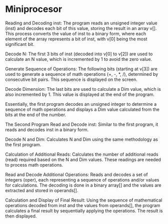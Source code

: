 # Miniprocesor

Reading and Decoding inst: The program reads an unsigned integer value (inst) and decodes each bit of this value, storing the result in an array v[]. This process converts the value of inst to a binary form, where each element of the array represents a bit of inst, with v[0] being the most significant bit.

Decode N: The first 3 bits of inst (decoded into v[0] to v[2]) are used to calculate an N value, which is incremented by 1 to avoid the zero value.

Generate Sequence of Operations: The following bits (starting at v[3]) are used to generate a sequence of math operations (+, -, *, /), determined by consecutive bit pairs. This sequence is displayed on the screen.

Decode Dimension: The last bits are used to calculate a Dim value, which is also incremented by 1. This value is displayed at the end of the program.

Essentially, the first program decodes an unsigned integer to determine a sequence of math operations and displays a Dim value calculated from the bits at the end of the number.

The Second Program
Read and Decode inst: Similar to the first program, it reads and decodes inst in a binary form.

Decode N and Dim: Calculates N and Dim using the same methodology as the first program.

Calculation of Additional Reads: Calculates the number of additional reads (read) required based on the N and Dim values. These readings are needed to process math operations.

Read and Decode Additional Operations: Reads and decodes a set of integers (oper), each representing a sequence of operations and/or values ​​for calculations. The decoding is done in a binary array[] and the values ​​are extracted and stored in operands[].

Calculation and Display of Final Result: Using the sequence of mathematical operations decoded from inst and the values ​​from operands[], the program calculates a final result by sequentially applying the operations. The result is then displayed.
